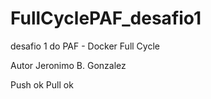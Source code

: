 # FullCyclePAF_desafio1
desafio 1 do PAF - Docker Full Cycle

Autor Jeronimo B. Gonzalez

Push ok 
Pull ok
